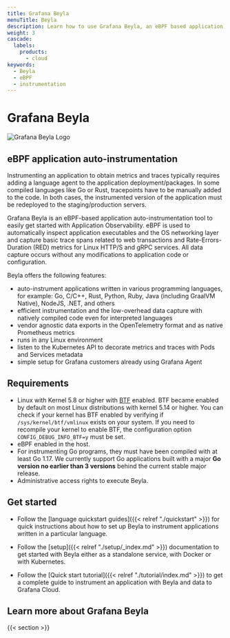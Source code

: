```yaml
---
title: Grafana Beyla
menuTitle: Beyla
description: Learn how to use Grafana Beyla, an eBPF based application auto-instrumentation tool.
weight: 3
cascade:
  labels:
    products:
      - cloud
keywords:
  - Beyla
  - eBPF
  - instrumentation
---
```


# Grafana Beyla

![Grafana Beyla Logo](https://grafana.com/media/docs/grafana-cloud/beyla/beyla-logo.png)

## eBPF application auto-instrumentation

Instrumenting an application to obtain metrics and traces typically requires adding a language agent to the application deployment/packages. In some compiled languages like Go or Rust, tracepoints have to be manually added to the code. In both cases, the instrumented version of the application must be redeployed to the staging/production servers.

Grafana Beyla is an eBPF-based application auto-instrumentation tool to easily get started with Application Observability. eBPF is used to automatically inspect application executables and the OS networking layer and capture basic trace spans related to web transactions and Rate-Errors-Duration (RED) metrics for Linux HTTP/S and gRPC services. All data capture occurs without any modifications to application code or configuration.

Beyla offers the following features:

- auto-instrument applications written in various programming languages, for example: Go, C/C++, Rust, Python, Ruby, Java (including GraalVM Native), NodeJS, .NET, and others
- efficient instrumentation and the low-overhead data capture with natively compiled code even for interpreted languages
- vendor agnostic data exports in the OpenTelemetry format and as native Prometheus metrics
- runs in any Linux environment
- listen to the Kubernetes API to decorate metrics and traces with Pods and Services metadata
- simple setup for Grafana customers already using Grafana Agent

## Requirements

- Linux with Kernel 5.8 or higher with [BTF](https://www.kernel.org/doc/html/latest/bpf/btf.html)
  enabled. BTF became enabled by default on most Linux distributions with kernel 5.14 or higher.
  You can check if your kernel has BTF enabled by verifying if `/sys/kernel/btf/vmlinux` exists on your system.
  If you need to recompile your kernel to enable BTF, the configuration option `CONFIG_DEBUG_INFO_BTF=y` must be
  set.
- eBPF enabled in the host.
- For instrumenting Go programs, they must have been compiled with at least Go 1.17. We currently
  support Go applications built with a major **Go version no earlier than 3 versions** behind the current
  stable major release.
- Administrative access rights to execute Beyla.

## Get started

* Follow the [language quickstart guides]({{< relref "./quickstart" >}}) for quick instructions
  about how to set up Beyla to instrument applications written in a particular language.

* Follow the [setup]({{< relref "./setup/_index.md" >}}) documentation to get started with Beyla either as a standalone
  service, with Docker or with Kubernetes.

* Follow the [Quick start tutorial]({{< relref "./tutorial/index.md" >}}) to get a complete guide to instrument an application with Beyla and data to Grafana Cloud.

## Learn more about Grafana Beyla

{{< section >}}
